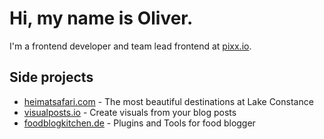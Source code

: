 # Hi, my name is Oliver.

I'm a frontend developer and team lead frontend at [pixx.io](https://pixx.io).

## Side projects

- [heimatsafari.com](https://heimatsafari.com) - The most beautiful destinations at Lake Constance
- [visualposts.io](https://visualposts.io) - Create visuals from your blog posts
- [foodblogkitchen.de](https://foodblogkitchen.de) - Plugins and Tools for food blogger
